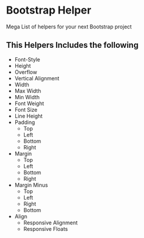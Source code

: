 # Bootstrap Helper
Mega List of helpers for your next Bootstrap project

## This Helpers Includes the following 

- Font-Style
- Height
- Overflow
- Vertical Alignment 
- Width 
- Max Width 
- Min Width
- Font Weight
- Font Size 
- Line Height 
- Padding 
    - Top 
    - Left
    - Bottom
    - Right
- Margin 
    - Top
    - Left
    - Bottom
    - Right
 - Margin Minus
    - Top
    - Left
    - Right
    - Bottom
  - Align 
    - Responsive Alignment 
    - Responsive Floats 
